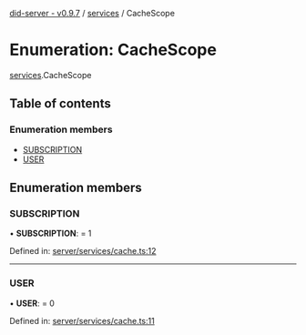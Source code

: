 [did-server - v0.9.7](../README.md) / [services](../modules/services.md) / CacheScope

# Enumeration: CacheScope

[services](../modules/services.md).CacheScope

## Table of contents

### Enumeration members

- [SUBSCRIPTION](services.cachescope.md#subscription)
- [USER](services.cachescope.md#user)

## Enumeration members

### SUBSCRIPTION

• **SUBSCRIPTION**: = 1

Defined in: [server/services/cache.ts:12](https://github.com/Puzzlepart/did/blob/dev/server/services/cache.ts#L12)

___

### USER

• **USER**: = 0

Defined in: [server/services/cache.ts:11](https://github.com/Puzzlepart/did/blob/dev/server/services/cache.ts#L11)
